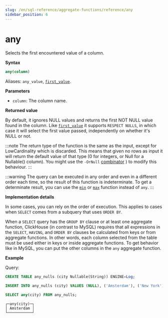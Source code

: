 ```yaml
---
slug: /en/sql-reference/aggregate-functions/reference/any
sidebar_position: 6
---
```


# any

Selects the first encountered value of a column.

**Syntax**

```sql
any(column)
```

Aliases: `any_value`, [`first_value`](../reference/first_value.md).

**Parameters**
- `column`: The column name. 

**Returned value**

By default, it ignores NULL values and returns the first NOT NULL value found in the column. Like [`first_value`](../../../sql-reference/aggregate-functions/reference/first_value.md) it supports `RESPECT NULLS`, in which case it will select the first value passed, independently on whether it's NULL or not.

:::note
The return type of the function is the same as the input, except for LowCardinality which is discarded. This means that given no rows as input it will return the default value of that type (0 for integers, or Null for a Nullable() column). You might use the `-OrNull` [combinator](../../../sql-reference/aggregate-functions/combinators.md) ) to modify this behaviour.
:::

:::warning
The query can be executed in any order and even in a different order each time, so the result of this function is indeterminate.
To get a determinate result, you can use the [`min`](../reference/min.md) or [`max`](../reference/max.md) function instead of `any`.
:::

**Implementation details**

In some cases, you can rely on the order of execution. This applies to cases when `SELECT` comes from a subquery that uses `ORDER BY`.

When a `SELECT` query has the `GROUP BY` clause or at least one aggregate function, ClickHouse (in contrast to MySQL) requires that all expressions in the `SELECT`, `HAVING`, and `ORDER BY` clauses be calculated from keys or from aggregate functions. In other words, each column selected from the table must be used either in keys or inside aggregate functions. To get behavior like in MySQL, you can put the other columns in the `any` aggregate function.

**Example**

Query:

```sql
CREATE TABLE any_nulls (city Nullable(String)) ENGINE=Log;

INSERT INTO any_nulls (city) VALUES (NULL), ('Amsterdam'), ('New York'), ('Tokyo'), ('Valencia'), (NULL);

SELECT any(city) FROM any_nulls;
```

```response
┌─any(city)─┐
│ Amsterdam │
└───────────┘
```
